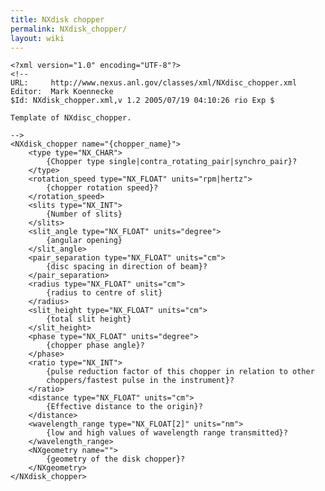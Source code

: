 ```yaml
---
title: NXdisk chopper
permalink: NXdisk_chopper/
layout: wiki
---
```


    <?xml version="1.0" encoding="UTF-8"?>
    <!--
    URL:     http://www.nexus.anl.gov/classes/xml/NXdisc_chopper.xml
    Editor:  Mark Koennecke
    $Id: NXdisk_chopper.xml,v 1.2 2005/07/19 04:10:26 rio Exp $

    Template of NXdisc_chopper.

    -->
    <NXdisk_chopper name="{chopper_name}">
        <type type="NX_CHAR">
            {Chopper type single|contra_rotating_pair|synchro_pair}?
        </type>
        <rotation_speed type="NX_FLOAT" units="rpm|hertz">
            {chopper rotation speed}? 
        </rotation_speed>
        <slits type="NX_INT">
            {Number of slits}
        </slits>
        <slit_angle type="NX_FLOAT" units="degree">
            {angular opening}
        </slit_angle>
        <pair_separation type="NX_FLOAT" units="cm">
            {disc spacing in direction of beam}?
        </pair_separation>
        <radius type="NX_FLOAT" units="cm">
            {radius to centre of slit}
        </radius>
        <slit_height type="NX_FLOAT" units="cm">
            {total slit height} 
        </slit_height>
        <phase type="NX_FLOAT" units="degree">
            {chopper phase angle}? 
        </phase>
        <ratio type="NX_INT">
            {pulse reduction factor of this chopper in relation to other 
            choppers/fastest pulse in the instrument}? 
        </ratio>
        <distance type="NX_FLOAT" units="cm">
            {Effective distance to the origin}? 
        </distance>
        <wavelength_range type="NX_FLOAT[2]" units="nm">
            {low and high values of wavelength range transmitted}?
        </wavelength_range>
        <NXgeometry name="">
            {geometry of the disk chopper}?
        </NXgeometry>
    </NXdisk_chopper>
